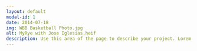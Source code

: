 ```yaml
---
layout: default
modal-id: 1
date: 2014-07-18
img: WBB Basketball Photo.jpg
alt: MyRye with Jose Iglesias.heif
description: Use this area of the page to describe your project. Lorem ipsum dolor sit amet, consectetur adipisicing elit. Mollitia neque assumenda ipsam nihil, molestias magnam, recusandae quos quis inventore quisquam velit asperiores, vitae? Reprehenderit soluta, eos quod consequuntur itaque. Nam.
---
```

